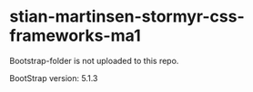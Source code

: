 # stian-martinsen-stormyr-css-frameworks-ma1

Bootstrap-folder is not uploaded to this repo.

BootStrap version: 5.1.3 
